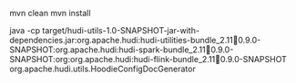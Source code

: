 mvn clean
mvn install

java -cp target/hudi-utils-1.0-SNAPSHOT-jar-with-dependencies.jar:org.apache.hudi:hudi-utilities-bundle_2.11:jar:0.9.0-SNAPSHOT:org.apache.hudi:hudi-spark-bundle_2.11:jar:0.9.0-SNAPSHOT:org:org.apache.hudi:hudi-flink-bundle_2.11:jar:0.9.0-SNAPSHOT org.apache.hudi.utils.HoodieConfigDocGenerator
